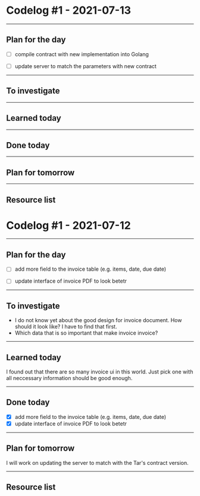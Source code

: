 # Codelog #1 - 2021-07-13

-----

## Plan for the day
- [ ] compile contract with new implementation into Golang
- [ ] update server to match the parameters with new contract


-----

## To investigate

-----

## Learned today

-----

## Done today

-----

## Plan for tomorrow

-----

## Resource list

# Codelog #1 - 2021-07-12

-----

## Plan for the day
- [ ] add more field to the invoice table (e.g. items, date, due date)
- [ ] update interface of invoice PDF to look betetr


-----

## To investigate
- I do not know yet about the good design for invoice document. How should it look like? I have to find that first.
- Which data that is so important that make invoice invoice?

-----

## Learned today
I found out that there are so many invoice ui in this world. Just pick one with all neccessary information should be good enough.

-----

## Done today
- [X] add more field to the invoice table (e.g. items, date, due date)
- [X] update interface of invoice PDF to look betetr

-----

## Plan for tomorrow
I will work on updating the server to match with the Tar's contract version.

-----

## Resource list
